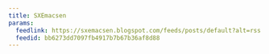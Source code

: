 ```yaml
---
title: SXEmacsen
params:
  feedlink: https://sxemacsen.blogspot.com/feeds/posts/default?alt=rss
  feedid: bb6273dd7097fb4917b7b67b36af8d88
---
```

